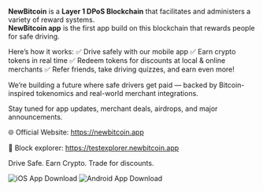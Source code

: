 **NewBitcoin** is a **Layer 1 DPoS Blockchain** that facilitates and administers a variety of reward systems.                                                                             
**NewBitcoin app** is the first app build on this blockchain that rewards people for safe driving.

Here’s how it works:
✅ Drive safely with our mobile app
✅ Earn crypto tokens in real time
✅ Redeem tokens for discounts at local & online merchants
✅ Refer friends, take driving quizzes, and earn even more!

We’re building a future where safe drivers get paid — backed by Bitcoin-inspired tokenomics and real-world merchant integrations.

Stay tuned for app updates, merchant deals, airdrops, and major announcements.

🌐 Official Website: https://newbitcoin.app

🔗 Block explorer: https://testexplorer.newbitcoin.app

Drive Safe. Earn Crypto. Trade for discounts.

![iOS App Download](https://static.wixstatic.com/media/c787cb_cc1b6639384445ce80b689f087233ac8~mv2.png/v1/fill/w_400,h_400,al_c,q_85,usm_0.66_1.00_0.01,enc_avif,quality_auto/qr-code%20(1).png)
![Android App Download](https://static.wixstatic.com/media/c787cb_744a2f54b4e248109278328959366bf3~mv2.png/v1/fill/w_400,h_400,al_c,q_85,usm_0.66_1.00_0.01,enc_avif,quality_auto/qr-code%20(2).png)
